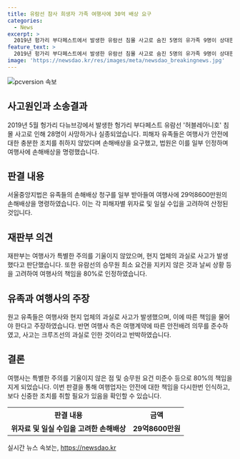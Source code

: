 ```yaml
---
title: 유람선 참사 희생자 가족 여행사에 30억 배상 요구
categories:
  - News
excerpt: >
  2019년 헝가리 부다페스트에서 발생한 유람선 침몰 사고로 숨진 5명의 유가족 9명이 상대한 손해배상 소송에서 일부 승소했다. 사망자 각각에게 1억3700만∼8억2000만원씩 배상하라는 판결을 받았으며, 재판부는 여행사의 책임을 80%로 제한했다. 이는 여행사와 현지 업체의 과실에 따른 것으로, 사고 당시 날씨와 유람선의 안전조치 등이 살펴졌다. 여행사 측은 크루즈선의 과실을 주장했지만, 재판부는 여행사의 안전배려 의무를 준수하지 않았다는 판단을 내렸다.
feature_text: >
  2019년 헝가리 부다페스트에서 발생한 유람선 침몰 사고로 숨진 5명의 유가족 9명이 상대한 손해배상 소송에서 일부 승소했다. 사망자 각각에게 1억3700만∼8억2000만원씩 배상하라는 판결을 받았으며, 재판부는 여행사의 책임을 80%로 제한했다. 이는 여행사와 현지 업체의 과실에 따른 것으로, 사고 당시 날씨와 유람선의 안전조치 등이 살펴졌다. 여행사 측은 크루즈선의 과실을 주장했지만, 재판부는 여행사의 안전배려 의무를 준수하지 않았다는 판단을 내렸다.
image: 'https://newsdao.kr/res/images/meta/newsdao_breakingnews.jpg'
---
```


<p><img src="https://newsdao.kr/res/images/meta/newsdao_breakingnews.jpg" alt="pcversion 속보" /></p>

<h2 data-ke-size="size26">사고원인과 소송결과</h2>

<p data-ke-size="size16">2019년 5월 헝가리 다뉴브강에서 발생한 헝가리 부다페스트 유람선 '허블레아니호' 침몰 사고로 인해 28명이 사망하거나 실종되었습니다. 피해자 유족들은 여행사가 안전에 대한 충분한 조치를 취하지 않았다며 손해배상을 요구했고, 법원은 이를 일부 인정하며 여행사에 손해배상을 명령했습니다.</p>

<h2 data-ke-size="size26">판결 내용</h2>

<p data-ke-size="size16">서울중앙지법은 유족들의 손해배상 청구를 일부 받아들여 여행사에 29억8600만원의 손해배상을 명령하였습니다. 이는 각 피해자별 위자료 및 일실 수입을 고려하여 산정된 것입니다.</p>

<h2 data-ke-size="size26">재판부 의견</h2>

<p data-ke-size="size16">재판부는 여행사가 특별한 주의를 기울이지 않았으며, 현지 업체의 과실로 사고가 발생했다고 판단했습니다. 또한 유람선의 승무원 최소 요건을 지키지 않은 것과 날씨 상황 등을 고려하여 여행사의 책임을 80%로 인정하였습니다.</p>

<h2 data-ke-size="size26">유족과 여행사의 주장</h2>

<p data-ke-size="size16">원고 유족들은 여행사와 현지 업체의 과실로 사고가 발생했으며, 이에 따른 책임을 물어야 한다고 주장하였습니다. 반면 여행사 측은 여행계약에 따른 안전배려 의무를 준수하였고, 사고는 크루즈선의 과실로 인한 것이라고 반박하였습니다.</p>

<h2 data-ke-size="size26">결론</h2>

<p data-ke-size="size16">여행사는 특별한 주의를 기울이지 않은 점 및 승무원 요건 미준수 등으로 80%의 책임을 지게 되었습니다. 이번 판결을 통해 여행업자는 안전에 대한 책임을 다시한번 인식하고, 보다 신중한 조치를 취할 필요가 있음을 확인할 수 있습니다.</p>

<table>
    <tr>
        <th>판결 내용</th>
        <th>금액</th>
    </tr>
    <tr>
        <td style="text-align: center; height: 17px;"><b>위자료 및 일실 수입을 고려한 손해배상</b></td>
        <td style="text-align: center; height: 17px;"><b>29억8600만원</b></td>
    </tr>
</table>
실시간 뉴스 속보는, <a href="https://newsdao.kr" rel="dofollow">https://newsdao.kr</a>



